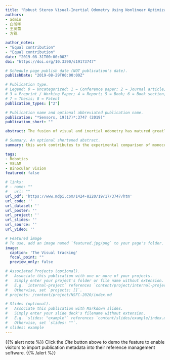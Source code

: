 ```yaml
---
title: "Robust Stereo Visual-Inertial Odometry Using Nonlinear Optimization"
authors:
- admin
- 白昕晖
- 王英蕾
- 方锐

author_notes:
- "Equal contribution"
- "Equal contribution"
date: "2019-08-31T00:00:00Z"
doi: "https://doi.org/10.3390/s19173747"

# Schedule page publish date (NOT publication's date).
publishDate: "2019-08-29T00:00:00Z"

# Publication type.
# Legend: 0 = Uncategorized; 1 = Conference paper; 2 = Journal article;
# 3 = Preprint / Working Paper; 4 = Report; 5 = Book; 6 = Book section;
# 7 = Thesis; 8 = Patent
publication_types: ["2"]

# Publication name and optional abbreviated publication name.
publication: "*Sensors, 19(17)*:3747 (2019)"
publication_short: ""

abstract: The fusion of visual and inertial odometry has matured greatly due to the complementarity of the two sensors. However, the use of high-quality sensors and powerful processors in some applications is difficult due to size and cost limitations, and there are also many challenges in terms of robustness of the algorithm and computational efficiency. In this work, we present VIO-Stereo, a stereo visual-inertial odometry (VIO), which jointly combines the measurements of the stereo cameras and an inexpensive inertial measurement unit (IMU). We use nonlinear optimization to integrate visual measurements with IMU readings in VIO tightly. To decrease the cost of computation, we use the FAST feature detector to improve its efficiency and track features by the KLT sparse optical flow algorithm. We also incorporate accelerometer bias into the measurement model and optimize it together with other variables. Additionally, we perform circular matching between the previous and current stereo image pairs in order to remove outliers in the stereo matching and feature tracking steps, thus reducing the mismatch of feature points and improving the robustness and accuracy of the system. Finally, this work contributes to the experimental comparison of monocular visual-inertial odometry and stereo visual-inertial odometry by evaluating our method using the public EuRoC dataset. Experimental results demonstrate that our method exhibits competitive performance with the most advanced techniques.

# Summary. An optional shortened abstract.
summary: this work contributes to the experimental comparison of monocular visual-inertial odometry and stereo visual-inertial odometry by evaluating our method using the public EuRoC dataset. Experimental results demonstrate that our method exhibits competitive performance with the most advanced techniques.

tags:
- Robotics
- VSLAM
- Binocular vision
featured: false

# links:
# - name: ""
#   url: ""
url_pdf: 'https://www.mdpi.com/1424-8220/19/17/3747/htm'
url_code: ''
url_dataset: ''
url_poster: ''
url_project: ''
url_slides: ''
url_source: ''
url_video: ''

# Featured image
# To use, add an image named `featured.jpg/png` to your page's folder. 
image:
  caption: 'The Visual tracking'
  focal_point: ""
  preview_only: false

# Associated Projects (optional).
#   Associate this publication with one or more of your projects.
#   Simply enter your project's folder or file name without extension.
#   E.g. `internal-project` references `content/project/internal-project/index.md`.
#   Otherwise, set `projects: []`.
# projects: /content/project/NSFC-2020/index.md

# Slides (optional).
#   Associate this publication with Markdown slides.
#   Simply enter your slide deck's filename without extension.
#   E.g. `slides: "example"` references `content/slides/example/index.md`.
#   Otherwise, set `slides: ""`.
# slides: example
---
```


{{% alert note %}}
Click the *Cite* button above to demo the feature to enable visitors to import publication metadata into their reference management software.
{{% /alert %}}
